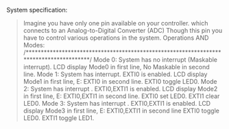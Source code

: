 System specification:
> Imagine you have only one pin available on your controller.
> which connects to an Analog-to-Digital Converter (ADC)
> Though this pin you have to control various operations in the system.
 Operations AND Modes:
/***************************************************************************************/
Mode 0:
   > System has no interrupt (Maskable interrupt).
  > LCD display Mode0 in first line, No Maskable in second line.
Mode 1:
  > System has interrupt.
  > EXTI0 is enabled.
     LCD display Mode1 in first line, E: EXTI0 in second line.
     EXTI0 toggle LED0.
Mode 2:
  > System has interrupt .
  > EXTI0,EXTI1 is enabled.
  > LCD display Mode2 in first line, E: EXTI0,EXTI1 in second line.
  > EXTI0 set LED0.
  > EXTI1 clear LED0.
Mode 3:
  > System has interrupt .
  > EXTI0,EXTI1 is enabled.
  > LCD display Mode3 in first line, E: EXTI0,EXTI1 in second line
  > EXTI0 toggle LED0.
  >  EXTI1 toggle LED1.
